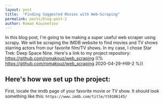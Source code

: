 ```yaml
---
layout: post
title:  "Finding Suggested Movies with Web-Scraping"
permalink: posts/blog-post-2
author: Roman Kouznetsov
---
```

In this blog post, I'm going to be making a super useful web scraper using scrapy. We will be scraping the IMDB website to find movies and TV shows starring actors from our favorite film/TV shows. In my case, I chose Star Trek: Deep Space Nine. Here's a link to my project repository: https://github.com/romakouz/web_scraping ({% https://github.com/romakouz/web_scraping 2020-04-29-HW-2 %})

## Here's how we set up the project:
First, locate the imdb page of your favorite movie or TV show. It should look something like this:
```https://www.imdb.com/title/tt0106145/```

